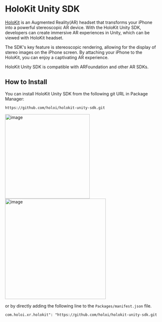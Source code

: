 # HoloKit Unity SDK

[HoloKit](https://holokit.io/) is an Augmented Reality(AR) headset that transforms your iPhone into a powerful stereoscopic AR device. With the HoloKit Unity SDK, developers can create immersive AR experiences in Unity, which can be viewed with HoloKit headset.

The SDK's key feature is stereoscopic rendering, allowing for the display of stereo images on the iPhone screen. By attaching your iPhone to the HoloKit, you can enjoy  a captivating AR experience.

HoloKit Unity SDK is compatible with ARFoundation and other AR SDKs.

## How to Install

You can install HoloKit Unity SDK from the following git URL in Package Manager:
```
https://github.com/holoi/holokit-unity-sdk.git
```
<img width="279" alt="image" src="https://github.com/holoi/holokit-unity-sdk/assets/44870300/a82656c9-aa73-4158-83b5-20d5178c8a81">
<img width="332" alt="image" src="https://github.com/holoi/holokit-unity-sdk/assets/44870300/e1b29ee4-d38e-419f-83c8-aea460076eac">

or by directly adding the following line to the `Packages/manifest.json` file.
```
com.holoi.xr.holokit": "https://github.com/holoi/holokit-unity-sdk.git
```
